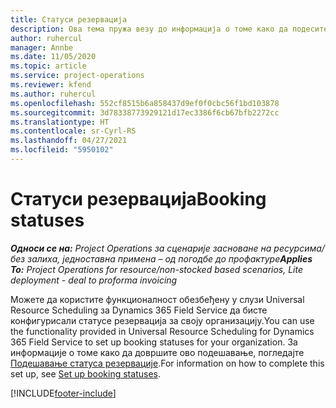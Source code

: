 ```yaml
---
title: Статуси резервација
description: Ова тема пружа везу до информација о томе како да подесите статусе резервација за услугу Project Operations.
author: ruhercul
manager: Annbe
ms.date: 11/05/2020
ms.topic: article
ms.service: project-operations
ms.reviewer: kfend
ms.author: ruhercul
ms.openlocfilehash: 552cf8515b6a858437d9ef0f0cbc56f1bd103878
ms.sourcegitcommit: 3d78338773929121d17ec3386f6cb67bfb2272cc
ms.translationtype: HT
ms.contentlocale: sr-Cyrl-RS
ms.lasthandoff: 04/27/2021
ms.locfileid: "5950102"
---
```

# <a name="booking-statuses"></a><span data-ttu-id="ce321-103">Статуси резервација</span><span class="sxs-lookup"><span data-stu-id="ce321-103">Booking statuses</span></span>

<span data-ttu-id="ce321-104">_**Односи се на:** Project Operations за сценарије засноване на ресурсима/без залиха, једноставна примена – од погодбе до профактуре_</span><span class="sxs-lookup"><span data-stu-id="ce321-104">_**Applies To:** Project Operations for resource/non-stocked based scenarios, Lite deployment - deal to proforma invoicing_</span></span>

<span data-ttu-id="ce321-105">Можете да користите функционалност обезбеђену у слузи Universal Resource Scheduling за Dynamics 365 Field Service да бисте конфигурисали статусе резервација за своју организацију.</span><span class="sxs-lookup"><span data-stu-id="ce321-105">You can use the functionality provided in Universal Resource Scheduling for Dynamics 365 Field Service to set up booking statuses for your organization.</span></span> <span data-ttu-id="ce321-106">За информације о томе како да довршите ово подешавање, погледајте [Подешавање статуса резервације](/dynamics365/field-service/set-up-booking-statuses).</span><span class="sxs-lookup"><span data-stu-id="ce321-106">For information on how to complete this set up, see [Set up booking statuses](/dynamics365/field-service/set-up-booking-statuses).</span></span>


[!INCLUDE[footer-include](../includes/footer-banner.md)]